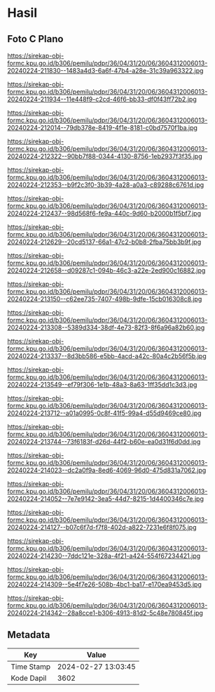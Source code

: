 # Hasil

## Foto C Plano

https://sirekap-obj-formc.kpu.go.id/b306/pemilu/pdpr/36/04/31/20/06/3604312006013-20240224-211830--1483a4d3-6a6f-47b4-a28e-31c39a963322.jpg

https://sirekap-obj-formc.kpu.go.id/b306/pemilu/pdpr/36/04/31/20/06/3604312006013-20240224-211934--11e448f9-c2cd-46f6-bb33-df0f43ff72b2.jpg

https://sirekap-obj-formc.kpu.go.id/b306/pemilu/pdpr/36/04/31/20/06/3604312006013-20240224-212014--79db378e-8419-4f1e-8181-c0bd7570f1ba.jpg

https://sirekap-obj-formc.kpu.go.id/b306/pemilu/pdpr/36/04/31/20/06/3604312006013-20240224-212322--90bb7f88-0344-4130-8756-1eb2937f3f35.jpg

https://sirekap-obj-formc.kpu.go.id/b306/pemilu/pdpr/36/04/31/20/06/3604312006013-20240224-212353--b9f2c3f0-3b39-4a28-a0a3-c89288c6761d.jpg

https://sirekap-obj-formc.kpu.go.id/b306/pemilu/pdpr/36/04/31/20/06/3604312006013-20240224-212437--98d568f6-fe9a-440c-9d60-b2000b1f5bf7.jpg

https://sirekap-obj-formc.kpu.go.id/b306/pemilu/pdpr/36/04/31/20/06/3604312006013-20240224-212629--20cd5137-66a1-47c2-b0b8-2fba75bb3b9f.jpg

https://sirekap-obj-formc.kpu.go.id/b306/pemilu/pdpr/36/04/31/20/06/3604312006013-20240224-212658--d09287c1-094b-46c3-a22e-2ed900c16882.jpg

https://sirekap-obj-formc.kpu.go.id/b306/pemilu/pdpr/36/04/31/20/06/3604312006013-20240224-213150--c62ee735-7407-498b-9dfe-15cb016308c8.jpg

https://sirekap-obj-formc.kpu.go.id/b306/pemilu/pdpr/36/04/31/20/06/3604312006013-20240224-213308--5389d334-38df-4e73-82f3-8f6a96a82b60.jpg

https://sirekap-obj-formc.kpu.go.id/b306/pemilu/pdpr/36/04/31/20/06/3604312006013-20240224-213337--8d3bb586-e5bb-4acd-a42c-80a4c2b56f5b.jpg

https://sirekap-obj-formc.kpu.go.id/b306/pemilu/pdpr/36/04/31/20/06/3604312006013-20240224-213549--ef79f306-1e1b-48a3-8a63-1ff35dd1c3d3.jpg

https://sirekap-obj-formc.kpu.go.id/b306/pemilu/pdpr/36/04/31/20/06/3604312006013-20240224-213712--a01a0995-0c8f-41f5-99a4-d55d9469ce80.jpg

https://sirekap-obj-formc.kpu.go.id/b306/pemilu/pdpr/36/04/31/20/06/3604312006013-20240224-213744--73f6183f-d26d-44f2-b60e-ea0d31f6d0dd.jpg

https://sirekap-obj-formc.kpu.go.id/b306/pemilu/pdpr/36/04/31/20/06/3604312006013-20240224-214023--dc2a0f9a-8ed6-4069-96d0-475d831a7062.jpg

https://sirekap-obj-formc.kpu.go.id/b306/pemilu/pdpr/36/04/31/20/06/3604312006013-20240224-214052--7e7e9142-3ea5-44d7-8215-1d4400346c7e.jpg

https://sirekap-obj-formc.kpu.go.id/b306/pemilu/pdpr/36/04/31/20/06/3604312006013-20240224-214127--b07c6f7d-f7f8-402d-a822-7231e6f8f075.jpg

https://sirekap-obj-formc.kpu.go.id/b306/pemilu/pdpr/36/04/31/20/06/3604312006013-20240224-214230--7ddc121e-328a-4f21-a424-554f67234421.jpg

https://sirekap-obj-formc.kpu.go.id/b306/pemilu/pdpr/36/04/31/20/06/3604312006013-20240224-214309--5e4f7e26-508b-4bc1-ba17-e170ea9453d5.jpg

https://sirekap-obj-formc.kpu.go.id/b306/pemilu/pdpr/36/04/31/20/06/3604312006013-20240224-214342--28a8cce1-b306-4913-81d2-5c48e780845f.jpg


## Metadata

| Key        | Value               |
| ---------- | ------------------- |
| Time Stamp | 2024-02-27 13:03:45 |
| Kode Dapil | 3602                |



